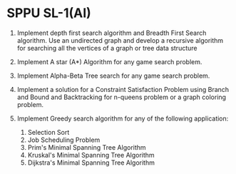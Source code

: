 # SPPU SL-1(AI)
1. Implement depth first search algorithm and Breadth First Search algorithm. Use an undirected graph and develop a recursive algorithm for searching all the vertices of a graph or tree data structure

2. Implement A star (A*) Algorithm for any game search problem.

3. Implement Alpha-Beta Tree search for any game search problem.

4. Implement a solution for a Constraint Satisfaction Problem using Branch and Bound and Backtracking for n-queens problem or a graph coloring problem.

5. Implement Greedy search algorithm for any of the following application:
    1. Selection Sort
    2. Job Scheduling Problem
    3. Prim's Minimal Spanning Tree Algorithm
    4. Kruskal's Minimal Spanning Tree Algorithm
    5. Dijkstra's Minimal Spanning Tree Algorithm
